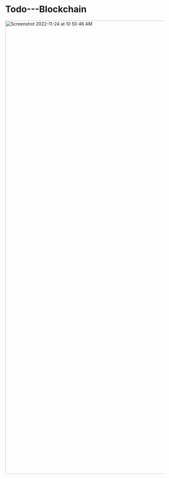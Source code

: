 # Todo---Blockchain

<img width="1440" alt="Screenshot 2022-11-24 at 10 50 46 AM" src="https://user-images.githubusercontent.com/66743664/203701917-444d0ce9-2fa3-4eda-b111-7577bc7a5878.png">
